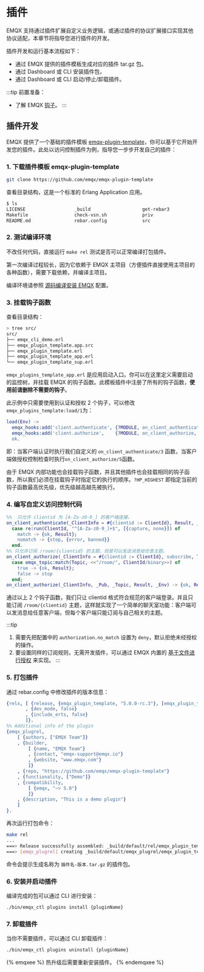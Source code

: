# 插件

EMQX 支持通过插件扩展自定义业务逻辑，或通过插件的协议扩展接口实现其他协议适配，本章节将指导您进行插件的开发。

插件开发和运行基本流程如下：

- 通过 EMQX 提供的插件模板生成对应的插件 tar.gz 包。
- 通过 Dashboard 或 CLI 安装插件包，
- 通过 Dashboard 或 CLI 启动/停止/卸载插件。

:::tip 前置准备：

- 了解 EMQX [钩子](./hooks.md)。
  :::

## 插件开发

EMQX 提供了一个基础的插件模板 [emqx-plugin-template](https://github.com/emqx/emqx-plugin-template)，你可以基于它开始开发您的插件。此处以访问控制插件为例，指导您一步步开发自己的插件：

### 1. 下载插件模板 emqx-plugin-template

```sh
git clone https://github.com/emqx/emqx-plugin-template
```

查看目录结构，这是一个标准的 Erlang Application 应用。

```sh
$ ls
LICENSE                  _build                   get-rebar3
Makefile                 check-vsn.sh             priv
README.md                rebar.config             src
```

### 2. 测试编译环境

不改任何代码，直接运行 `make rel` 测试是否可以正常编译打包插件。

第一次编译过程较长，因为它依赖于 EMQX 主项目（方便插件直接使用主项目的各种函数），需要下载依赖，并编译主项目。

编译环境请参照 [源码编译安装 EMQX](../deploy/install-source.md) 配置。

### 3. 挂载钩子函数

查看目录结构：

```sh
> tree src/
src/
├── emqx_cli_demo.erl
├── emqx_plugin_template.app.src
├── emqx_plugin_template.erl
├── emqx_plugin_template_app.erl
└── emqx_plugin_template_sup.erl
```

`emqx_plugins_template_app.erl` 是应用启动入口。你可以在这里定义需要启动的监控树，并挂载 EMQX 的钩子函数。此模板插件中注册了所有的钩子函数，**使用前请删除不需要的钩子**。

此示例中只需要使用到认证和授权 2 个钩子，可以修改`emqx_plugins_template:load/1`为：

```erlang
load(Env) ->
  emqx_hooks:add('client.authenticate', {?MODULE, on_client_authenticate, [Env]}, ?HP_HIGHEST),
  emqx_hooks:add('client.authorize',    {?MODULE, on_client_authorize, [Env]}, ?HP_HIGHEST),
  ok.
```

即：当客户端认证时执行我们自定义的 `on_client_authenticate/3` 函数，当客户端做授权控制检查时执行`on_client_authorize/5`函数。

由于 EMQX 内部功能也会挂载钩子函数，并且其他插件也会挂载相同的钩子函数，所以我们必须在挂载钩子时指定它的执行的顺序。`?HP_HIGHEST` 即指定当前的钩子函数最高优先级，优先级越高越先被执行。

### 4. 编写自定义访问控制代码

```erlang
%%  只允许 clientid 为 [A-Za-z0-9_] 的客户端连接。
on_client_authenticate(_ClientInfo = #{clientid := ClientId}, Result, _Env) ->
  case re:run(ClientId, "^[A-Za-z0-9_]+$", [{capture, none}]) of
    match -> {ok, Result};
    nomatch -> {stop, {error, banned}}
  end.
%% 只允许订阅 /room/{clientid} 的主题，但是可以发送消息给任意主题。
on_client_authorize(_ClientInfo = #{clientid := ClientId}, subscribe, Topic, Result, _Env) ->
  case emqx_topic:match(Topic, <<"/room/", ClientId/binary>>) of
    true -> {ok, Result};
    false -> stop
  end;
on_client_authorize(_ClientInfo, _Pub, _Topic, Result, _Env) -> {ok, Result}.
```

通过以上 2 个钩子函数，我们只让 clientid 格式符合规范的客户端登录。并且只能订阅 `/room/{clientid}` 主题，这样就实现了一个简单的聊天室功能：客户端可以发消息给任意客户端，但每个客户端只能订阅与自己相关的主题。

:::tip

1. 需要先把配置中的 `authorization.no_match` 设置为 `deny`，默认拒绝未经授权的操作。
2. 要设置同样的订阅规则，无需开发插件，可以通过 EMQX 内置的 [基于文件进行授权](../access-control/authz/file.md) 来实现。
:::

### 5. 打包插件

通过 rebar.config 中修改插件的版本信息：

```erlang
{relx, [ {release, {emqx_plugin_template, "5.0.0-rc.3"}, [emqx_plugin_template, map_sets]}
       , {dev_mode, false}
       , {include_erts, false}
       ]}.
%% Additional info of the plugin
{emqx_plugrel,
    [ {authors, ["EMQX Team"]}
    , {builder,
        [ {name, "EMQX Team"}
        , {contact, "emqx-support@emqx.io"}
        , {website, "www.emqx.com"}
        ]}
    , {repo, "https://github.com/emqx/emqx-plugin-template"}
    , {functionality, ["Demo"]}
    , {compatibility,
        [ {emqx, "~> 5.0"}
        ]}
    , {description, "This is a demo plugin"}
    ]
}.
```

再次运行打包命令：

```sh
make rel
...
===> Release successfully assembled: _build/default/rel/emqx_plugin_template
===> [emqx_plugrel] creating _build/default/emqx_plugrel/emqx_plugin_template-5.0.0-rc.3.tar.gz
```

命令会提示生成名称为 `插件名-版本.tar.gz` 的插件包。

### 6. 安装并启动插件

编译完成的包可以通过 CLI 进行安装：

```bash
./bin/emqx_ctl plugins install {pluginName}
```

### 7. 卸载插件

当你不需要插件，可以通过 CLI 卸载插件：

```bash
./bin/emqx_ctl plugins uninstall {pluginName}
```

{% emqxee %}
热升级后需要重新安装插件。
{% endemqxee %}
